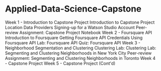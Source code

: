 # Applied-Data-Science-Capstone
Week 1 - Introduction to Capstone Project Introduction to Capstone Project Location Data Providers Signing-up for a Watson Studio Account Peer-review Assignment: Capstone Project Notebook Week 2 - Foursquare API Introduction to Foursquare Getting Foursquare API Credentials Using Foursquare API Lab: Foursquare API Quiz: Foursquare API Week 3 - Neighborhood Segmentation and Clustering Clustering Lab: Clustering Lab: Segmenting and Clustering Neighborhoods in New York City Peer-review Assignment: Segmenting and Clustering Neighborhoods in Toronto Week 4 - Capstone Project Week 5 - Capstone Project (Cont'd)
